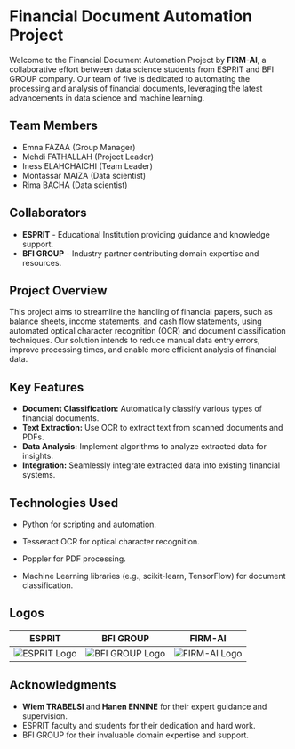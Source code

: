 # Financial Document Automation Project

Welcome to the Financial Document Automation Project by **FIRM-AI**, a collaborative effort between data science students from ESPRIT and BFI GROUP company. Our team of five is dedicated to automating the processing and analysis of financial documents, leveraging the latest advancements in data science and machine learning.

## Team Members

- Emna FAZAA (Group Manager)
- Mehdi FATHALLAH (Project Leader)
- Iness ELAHCHAICHI (Team Leader)
- Montassar MAIZA (Data scientist)
- Rima BACHA (Data scientist)

## Collaborators

- **ESPRIT** - Educational Institution providing guidance and knowledge support.
- **BFI GROUP** - Industry partner contributing domain expertise and resources.

## Project Overview

This project aims to streamline the handling of financial papers, such as balance sheets, income statements, and cash flow statements, using automated optical character recognition (OCR) and document classification techniques. Our solution intends to reduce manual data entry errors, improve processing times, and enable more efficient analysis of financial data.

## Key Features

- **Document Classification:** Automatically classify various types of financial documents.
- **Text Extraction:** Use OCR to extract text from scanned documents and PDFs.
- **Data Analysis:** Implement algorithms to analyze extracted data for insights.
- **Integration:** Seamlessly integrate extracted data into existing financial systems.

## Technologies Used


- Python for scripting and automation.
- Tesseract OCR for optical character recognition.

- Poppler for PDF processing.
- Machine Learning libraries (e.g., scikit-learn, TensorFlow) for document classification.


## Logos
| ESPRIT | BFI GROUP | FIRM-AI |
| ------ | --------- | ------- |
| ![ESPRIT Logo](https://github.com/inessElahchaichi/PIDS/assets/115805947/1c23b64c-bdbd-4ac4-bc98-e6f8f5d8b990) | ![BFI GROUP Logo](https://github.com/inessElahchaichi/PIDS/assets/115805947/9ebf6684-57fa-4a23-a2c3-56e8cbd65b41/bfi_logo.png) | ![FIRM-AI Logo](https://github.com/inessElahchaichi/PIDS/assets/115805947/0929aeb5-d4f0-4a86-9211-61e3cd2342cd/firm_ai_logo.png) |


## Acknowledgments

- **Wiem TRABELSI** and **Hanen ENNINE** for their expert guidance and supervision.
- ESPRIT faculty and students for their dedication and hard work.
- BFI GROUP for their invaluable domain expertise and support.


